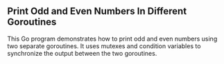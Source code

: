 ## Print Odd and Even Numbers In Different Goroutines
This Go program demonstrates how to print odd and even numbers using two separate goroutines.
It uses mutexes and condition variables to synchronize the output between the two goroutines.
